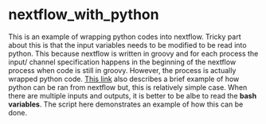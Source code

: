 # nextflow_with_python


This is an example of wrapping python codes into nextflow. Tricky part about this is that the input variables needs to be modified to be read into python. 
This because nextflow is written in groovy and for each process the input/ channel specification happens in the beginning of the nextflow process when code is still in groovy. 
However, the process is actually wrapped python code.  [This link](https://stackoverflow.com/questions/63093708/how-to-run-python-script-in-nextflow) also describes a
brief example of how python can be ran from nextflow but, this is relatively simple case. When there are multiple inputs and outputs, it is 
better to be albe to read the **bash variables**. 
The script here demonstrates an example of how this can be done. 
